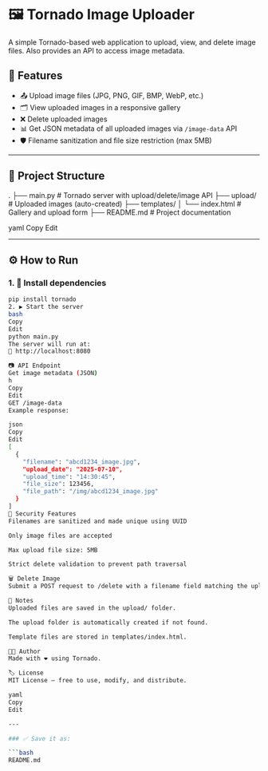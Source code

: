 # 🖼️ Tornado Image Uploader

A simple Tornado-based web application to upload, view, and delete image files. Also provides an API to access image metadata.

## 🚀 Features

- 📤 Upload image files (JPG, PNG, GIF, BMP, WebP, etc.)
- 🗂️ View uploaded images in a responsive gallery
- ❌ Delete uploaded images
- 📊 Get JSON metadata of all uploaded images via `/image-data` API
- 🛡️ Filename sanitization and file size restriction (max 5MB)

---

## 📁 Project Structure

.
├── main.py # Tornado server with upload/delete/image API
├── upload/ # Uploaded images (auto-created)
├── templates/
│ └── index.html # Gallery and upload form
├── README.md # Project documentation

yaml
Copy
Edit

---

## ⚙️ How to Run

### 1. 🔧 Install dependencies

```bash
pip install tornado
2. ▶️ Start the server
bash
Copy
Edit
python main.py
The server will run at:
📍 http://localhost:8080

📷 API Endpoint
Get image metadata (JSON)
h
Copy
Edit
GET /image-data
Example response:

json
Copy
Edit
[
  {
    "filename": "abcd1234_image.jpg",
    "upload_date": "2025-07-10",
    "upload_time": "14:30:45",
    "file_size": 123456,
    "file_path": "/img/abcd1234_image.jpg"
  }
]
🔐 Security Features
Filenames are sanitized and made unique using UUID

Only image files are accepted

Max upload file size: 5MB

Strict delete validation to prevent path traversal

🗑️ Delete Image
Submit a POST request to /delete with a filename field matching the uploaded filename.

📌 Notes
Uploaded files are saved in the upload/ folder.

The upload folder is automatically created if not found.

Template files are stored in templates/index.html.

🧑‍💻 Author
Made with ❤️ using Tornado.

🏷️ License
MIT License – free to use, modify, and distribute.

yaml
Copy
Edit

---

### ✅ Save it as:

```bash
README.md
